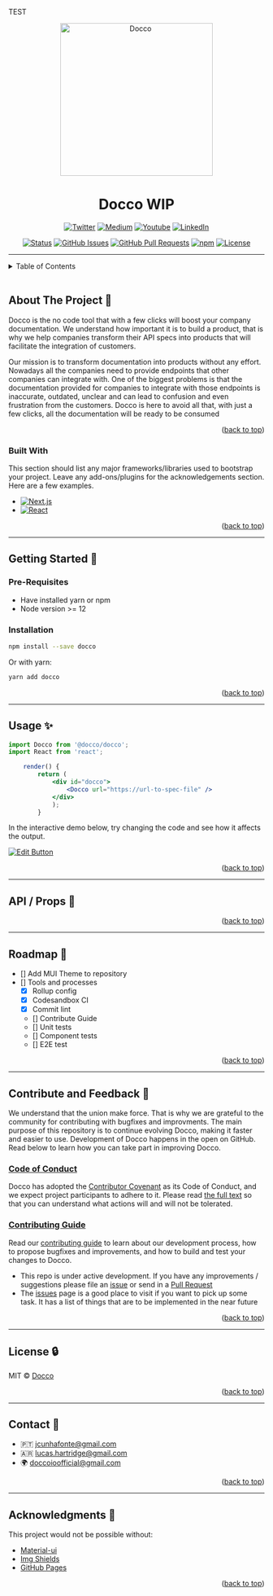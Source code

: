 TEST

<!-- Back to the toop --->
<a name="readme-top"></a>

<p align="center">
 <img src="https://avatars.githubusercontent.com/u/115881080?s=400&u=d3a86c9770bb0171f2db7e5393a820de88e3eb3a&v=4" height="300px" width: 50% alt="Docco"></a>
</p>

<h1 align="center">Docco WIP</h1>

<div align="center">

  [![Twitter][Twitter]][Twitter-url]
  [![Medium][Medium]][Medium-url]
  [![Youtube][Youtube]][Youtube-url]
  [![LinkedIn][LinkedIn]][LinkedIn-url]

  [![Status][Status]]()
  [![GitHub Issues][GitHub-issues]][GitHub-issues-url]
  [![GitHub Pull Requests][GitHub-pr]][Github-pr-url]
  [![npm][npm]][npm-url]
  [![License][License]][License-url]

</div>

---


<!-- TABLE OF CONTENTS -->
<details>
  <summary>Table of Contents</summary>
  <ol>
    <li>
      <a href="#about-the-project">About The Project</a>
      <ul>
        <li><a href="#built-with">Built With</a></li>
      </ul>
    </li>
    <li>
      <a href="#getting-started">Getting Started</a>
      <ul>
        <li><a href="#pre-requisites">Pre Requisites</a></li>
        <li><a href="#installation">Installation</a></li>
      </ul>
    </li>
    <li><a href="#usage">Usage</a></li>
    <li><a href="#api-props">API and props</a></li>
    <li><a href="#roadmap">Roadmap</a></li>
    <li><a href="#contribute">Contribute</a></li>
    <li><a href="#license">License</a></li>
    <li><a href="#contact">Contact</a></li>
    <li><a href="#acknowledgements">Acknowledgements</a></li>
  </ol>
</details>

</br>

<!-- ABOUT THE PROJECT -->
## About The Project 📝

Docco is the no code tool that with a few clicks will boost your company documentation. We understand how important it is to build a product, that is why we help companies transform their API specs into products that will facilitate the integration of customers.

Our mission is to transform documentation into products without any effort. Nowadays all the companies need to provide endpoints that other companies can integrate with. One of the biggest problems is that the documentation provided for companies to integrate with those endpoints is inaccurate, outdated, unclear and can lead to confusion and even frustration from the customers. Docco is here to avoid all that, with just a few clicks, all the documentation will be ready to be consumed

<p align="right">(<a href="#readme-top">back to top</a>)</p>

<!-- BUILT WITH -->
### Built With

This section should list any major frameworks/libraries used to bootstrap your project. Leave any add-ons/plugins for the acknowledgements section. Here are a few examples.

* [![Next.js][Next.js]][Next-url]
* [![React][React.js]][React-url]

<p align="right">(<a href="#readme-top">back to top</a>)</p>

---
<!-- GETTING STARTED -->
## Getting Started 🚀

<!-- PRE--REQUISITES -->
### Pre-Requisites <a name = "pre-requisites"></a>

* Have installed yarn or npm
* Node version >= 12

<!-- INSTALLATION -->
### Installation <a name = "installation"></a>

```bash
npm install --save docco
```

Or with yarn:

```bash
yarn add docco
```

<p align="right">(<a href="#readme-top">back to top</a>)</p>

---

<!-- USAGE -->
## Usage ✨ <a name = "usage"></a>

```jsx
import Docco from '@docco/docco';
import React from 'react';

    render() {
        return (
            <div id="docco">
                <Docco url="https://url-to-spec-file" />
            </div>
            );
        }

```

In the interactive demo below, try changing the code and see how it affects the output.

[![Edit Button](https://codesandbox.io/static/img/play-codesandbox.svg)](https://codesandbox.io/s/docco-u9sy1h)


<p align="right">(<a href="#readme-top">back to top</a>)</p>

---
<!-- API AND PROPS -->
## API / Props 🧪<a name = "api-props"></a>

<p align="right">(<a href="#readme-top">back to top</a>)</p>

---
<!-- ROADMAP -->
## Roadmap 📍 <a name = "roadmap"></a>

- [] Add MUI Theme to repository
- [] Tools and processes
    - [X] Rollup config
    - [X] Codesandbox CI
    - [X] Commit lint
    - [] Contribute Guide
    - [] Unit tests
    - [] Component tests
    - [] E2E test

<p align="right">(<a href="#readme-top">back to top</a>)</p>

---
<!-- CONTRIBUTE AND FEEDBACK -->
## Contribute and Feedback 🤝 <a name = "contribute"></a>

We understand that the union make force. That is why we are grateful to the community for contributing with bugfixes and improvments. The main purpose of this repository is to continue evolving Docco, making it faster and easier to use. Development of Docco happens in the open on GitHub. Read below to learn how you can take part in improving Docco.

### [Code of Conduct](./CODE_OF_CONDUCT.md)

Docco has adopted the [Contributor Covenant](https://www.contributor-covenant.org/) as its Code of Conduct, and we expect project participants to adhere to it.
Please read [the full text](./CODE_OF_CONDUCT.md) so that you can understand what actions will and will not be tolerated.

### [Contributing Guide](./CONTRIBUTING.md)

Read our [contributing guide](./CONTRIBUTING.md) to learn about our development process, how to propose bugfixes and improvements, and how to build and test your changes to Docco.

- This repo is under active development. If you have any improvements / suggestions please file an [issue](https://github.com/doccoio/docco-mono/issues/new/choose) or send in a [Pull Request](https://github.com/doccoio/docco-mono/pulls)
- The [issues](https://github.com/doccoio/docco-mono/issues/new/choose) page is a good place to visit if you want to pick up some task. It has a list of things that are to be implemented in the near future

<p align="right">(<a href="#readme-top">back to top</a>)</p>

---
<!-- LICENSE -->
## License 🔒

MIT © [Docco](https://github.com/doccoio)

<p align="right">(<a href="#readme-top">back to top</a>)</p>

---
<!-- Contact -->
## Contact 👻

- 🇵🇹 jcunhafonte@gmail.com
- 🇦🇷 lucas.hartridge@gmail.com
- 🌍 doccoioofficial@gmail.com

<p align="right">(<a href="#readme-top">back to top</a>)</p>

---
<!-- ACKNOWLEDGMENTS -->
## Acknowledgments 🙏

This project would not be possible without:

* [Material-ui](https://github.com/mui/material-ui)
* [Img Shields](https://shields.io)
* [GitHub Pages](https://pages.github.com)

<p align="right">(<a href="#readme-top">back to top</a>)</p>

<!-- MARKDOWN LINKS & IMAGES -->
<!-- https://www.markdownguide.org/basic-syntax/#reference-style-links -->

[Twitter]: https://img.shields.io/badge/Twitter-1DA1F2?style=for-the-badge&logo=twitter&logoColor=white
[Twitter-url]: https://twitter.com/docco_io
[Medium]: https://img.shields.io/badge/Medium-12100E?style=for-the-badge&logo=medium&logoColor=white
[Medium-url]: https://medium.com/@doccoio/
[Youtube]: https://img.shields.io/badge/YouTube-FF0000?style=for-the-badge&logo=youtube&logoColor=white
[Youtube-url]: https://www.youtube.com/channel/UC0HesLLbsKAIYzOk8WRC5QQ
[LinkedIn]: https://img.shields.io/badge/LinkedIn-0077B5?style=for-the-badge&logo=linkedin&logoColor=white
[LinkedIn-url]: https://www.linkedin.com/company/doccoio
[Status]: https://img.shields.io/badge/status-active-success.svg
[GitHub-issues]: https://img.shields.io/github/issues/doccoorg/docco.svg
[Github-issues-url]: https://github.com/doccoio/docco/issues
[Github-pr]: https://img.shields.io/github/issues-pr/doccoorg/docco.svg
[Github-pr-url]: https://github.com/doccoio/docco/pulls
[npm]: https://img.shields.io/badge/package-npm-green.svg
[npm-url]: https://www.npmjs.com/package/docco
[License]: https://img.shields.io/badge/license-MIT-green.svg
[License-url]: https://opensource.org/licenses/MIT
[Next.js]: https://img.shields.io/badge/next.js-000000?style=for-the-badge&logo=nextdotjs&logoColor=white&
[Next-url]: https://nextjs.org/
[React.js]: https://img.shields.io/badge/React-20232A?style=for-the-badge&logo=react&logoColor=61DAFB
[React-url]: https://reactjs.org/